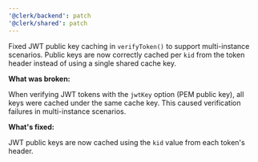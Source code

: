 ```yaml
---
'@clerk/backend': patch
'@clerk/shared': patch
---
```


Fixed JWT public key caching in `verifyToken()` to support multi-instance scenarios. Public keys are now correctly cached per `kid` from the token header instead of using a single shared cache key.

**What was broken:**

When verifying JWT tokens with the `jwtKey` option (PEM public key), all keys were cached under the same cache key. This caused verification failures in multi-instance scenarios.

**What's fixed:**

JWT public keys are now cached using the `kid` value from each token's header.
